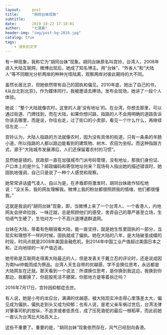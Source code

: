 ```yaml
---
layout:     post
title:      "胡同台妹现象"
subtitle:  
date:       2019-10-22 17:18:01
author:     "七落索"
header-img: "img/post-bg-2016.jpg"
catalog: true
tags:
    - 消失的文字
---
```



<p id = "build"></p>
有一种现象，我称它为“胡同台妹”现象。胡同台妹原名叫宫铃，台湾人，2008年进入大陆互联网，微博出现后，她成了知名博主。用“台妹”、“外省人”和“大陆人”等不同眼光分析两岸的种种光怪陆离，观察两岸对彼此期待的大不同。  

虽然长居北京，但她依然带有自己的固执和偏见。2010年底，她出了自己的书，《从台北到北京》，作为媒体同行，我被邀请去捧场。发布会现场，她讲了一段个人体验。

她说：“整个大陆就像农村，这里的人是‘没有地址’的。在台湾，你想去那里，可以通过街道、门牌找到，而在大陆，如果你想问路，指路的人不会用明确的道路告诉你该去哪里，而是说，你往右走，过了街口的小卖部，看见一个什么什么，再继续往左走……”

宫铃认为，大陆人指路的方法就像农村，因为没有具体的街道，只有一条条的羊肠小道，所以指路的人都以路边能看到的建筑物、树木、农田为坐标。而这种指路方式，源于“大陆城市发展滞后，人们还保留着农村的习惯”。

显然她是错的。民政部一直在加强城市门派号码管理，没有地址，那我们身份证、户口本上的是什么？邮政编码和寄信地址何来？现场有人指出她的描述错误时，她固执地强调，自己只是说了一种个人感觉和观察。

她常常讲话盛气凌人、自以为是，在矛盾即将激发时，胡同台妹故作轻松地说：“没关系，我的网友理解我。微博上我的粉丝都很照顾我的情绪，他们都很懂我。”

这就是我说的“胡同台妹”现象，即，当微博上来了一个台湾人、一个香港人，内地网友会拼命拉拢、一味迁就，总是照顾他们的感受，舍弃自己的尊严甚至立场，生怕语气生硬了，生怕对方一个不高兴退博退群退网。

台妹在大陆，带着有色眼镜看大陆，能一直坚持，就是她生性里固执的一部分，当现实和理想不一样的时候，固执就成了偏执。她在大陆的八年，是大陆破茧成蝶的时段，时间点就是2008年美国金融危机，到2014年中国工业产值超过美国日本之和，正向地球的一半产值迈进。

她号称是互联网走得离大陆最近的人，但是发表关于戴立忍的评论时，还是说成因为南hai仲裁而成为祭品。台湾人天生自带的优越感，学不会换位思考，永远都是大陆网友在迁就。那天看到一个说法：所谓换位思考，是你换到我这边，我换到你那边，我都换了，你屁股死活不挪窝，你那地方是等着拆迁吗？

2016年7月17日，宫铃因抑郁症去世。

有人说，她是小号的龙应台，满满的优越感，被大陆现实冲击得心里落差太大，偏见成为偏执，偏执走到头又成为抑郁；也有人说，是老父亲车祸过世后，台湾法律对肇事司机的放纵，不追求或者低责任，成了压死骆驼的最后一根稻草，而此前她一直认为台湾比大陆高大上。

这些不重要了。重要的是，“胡同台妹”现象依然存在，风气已经刮向香港。
